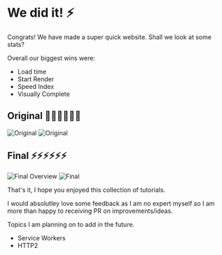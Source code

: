 # We did it! :zap:

Congrats! We have made a super quick website. Shall we look at some stats?

Overall our biggest wins were:

- Load time
- Start Render
- Speed Index
- Visually Complete

## Original :snail::snail::snail::snail::snail::snail:

![Original](https://raw.githubusercontent.com/code-mattclaffey/performance-kit/master/12-final/filmstrips/original-overview.png)
![Original](https://raw.githubusercontent.com/code-mattclaffey/performance-kit/master/12-final/filmstrips/00-filmstrip.png)

## Final :zap::zap::zap::zap::zap::zap:
![Final Overview](https://raw.githubusercontent.com/code-mattclaffey/performance-kit/master/12-final/filmstrips/final-overview.png)
![Final](https://raw.githubusercontent.com/code-mattclaffey/performance-kit/master/12-final/filmstrips/final-filmstrip.png)

That's it, I hope you enjoyed this collection of tutorials.

I would absolutley love some feedback as I am no expert myself so I am more than happy to receiving PR on improvements/ideas.

Topics I am planning on to add in the future.

- Service Workers
- HTTP2
